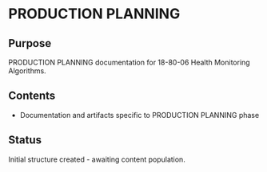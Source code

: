 # PRODUCTION PLANNING

## Purpose
PRODUCTION PLANNING documentation for 18-80-06 Health Monitoring Algorithms.

## Contents
- Documentation and artifacts specific to PRODUCTION PLANNING phase

## Status
Initial structure created - awaiting content population.
